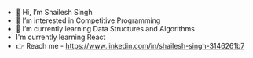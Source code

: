 - 👋 Hi, I’m Shailesh Singh
- 👀 I’m interested in Competitive Programming
- 🌱 I’m currently learning Data Structures and Algorithms
- I'm currently learning React
- 👉 Reach me - https://www.linkedin.com/in/shailesh-singh-3146261b7

<!---
shailesh1611/shailesh1611 is a ✨ special ✨ repository because its `README.md` (this file) appears on your GitHub profile.
You can click the Preview link to take a look at your changes.
--->
